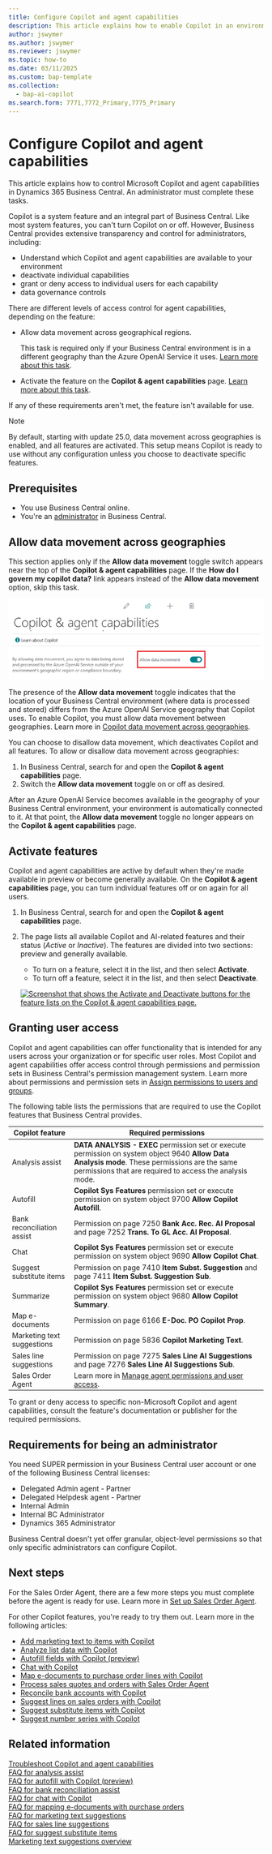 ```yaml
---
title: Configure Copilot and agent capabilities
description: This article explains how to enable Copilot in an environment.
author: jswymer
ms.author: jswymer
ms.reviewer: jswymer
ms.topic: how-to
ms.date: 03/11/2025
ms.custom: bap-template
ms.collection:
  - bap-ai-copilot
ms.search.form: 7771,7772_Primary,7775_Primary
---
```


# Configure Copilot and agent capabilities

This article explains how to control Microsoft Copilot and agent capabilities in Dynamics 365 Business Central. An administrator must complete these tasks.

Copilot is a system feature and an integral part of Business Central. Like most system features, you can't turn Copilot on or off. However, Business Central provides extensive transparency and control for administrators, including:

- Understand which Copilot and agent capabilities are available to your environment
- deactivate individual capabilities
- grant or deny access to individual users for each capability
- data governance controls

There are different levels of access control for agent capabilities, depending on the feature:

- Allow data movement across geographical regions.

    This task is required only if your Business Central environment is in a different geography than the Azure OpenAI Service it uses. [Learn more about this task](#allow-data-movement-across-geographies).

- Activate the feature on the **Copilot & agent capabilities** page. [Learn more about this task](#activate-features).

If any of these requirements aren't met, the feature isn't available for use.

> [!NOTE]
> By default, starting with update 25.0, data movement across geographies is enabled, and all features are activated. This setup means Copilot is ready to use without any configuration unless you choose to deactivate specific features.

## Prerequisites

- You use Business Central online.
- You're an [administrator](#requirements-for-being-an-administrator) in Business Central.

## Allow data movement across geographies

This section applies only if the **Allow data movement** toggle switch appears near the top of the **Copilot & agent capabilities** page. If the **How do I govern my copilot data?** link appears instead of the **Allow data movement** option, skip this task.

![Screenshot that shows the Allow data movement option on the Copilot & agent capabilities page.](media/allow-data-movement-v3.png)

The presence of the **Allow data movement** toggle indicates that the location of your Business Central environment (where data is processed and stored) differs from the Azure OpenAI Service geography that Copilot uses. To enable Copilot, you must allow data movement between geographies. Learn more in [Copilot data movement across geographies](ai-copilot-data-movement.md).

You can choose to disallow data movement, which deactivates Copilot and all features. To allow or disallow data movement across geographies:

1. In Business Central, search for and open the **Copilot & agent capabilities** page.
1. Switch the **Allow data movement** toggle on or off as desired.

After an Azure OpenAI Service becomes available in the geography of your Business Central environment, your environment is automatically connected to it. At that point, the **Allow data movement** toggle no longer appears on the **Copilot & agent capabilities** page.

## Activate features

Copilot and agent capabilities are active by default when they're made available in preview or become generally available. On the **Copilot & agent capabilities** page, you can turn individual features off or on again for all users.

1. In Business Central, search for and open the **Copilot & agent capabilities** page.
1. The page lists all available Copilot and AI-related features and their status (*Active* or *Inactive*). The features are divided into two sections: preview and generally available.

    - To turn on a feature, select it in the list, and then select **Activate**.
    - To turn off a feature, select it in the list, and then select **Deactivate**.

    [![Screenshot that shows the Activate and Deactivate buttons for the feature lists on the Copilot & agent capabilities page.](media/copilot-agent-capabilities-page.svg)](media/copilot-agent-capabilities-page.svg#lightbox)

## Granting user access

Copilot and agent capabilities can offer functionality that is intended for any users across your organization or for specific user roles. Most Copilot and agent capabilities offer access control through permissions and permission sets in Business Central's permission management system. Learn more about permissions and permission sets in [Assign permissions to users and groups](ui-define-granular-permissions.md).

The following table lists the permissions that are required to use the Copilot features that Business Central provides.

| Copilot feature | Required permissions |
|---|---|
| Analysis assist | **DATA ANALYSIS - EXEC** permission set or execute permission on system object 9640 **Allow Data Analysis mode**. These permissions are the same permissions that are required to access the analysis mode. |
| Autofill | **Copilot Sys Features** permission set or execute permission on system object 9700 **Allow Copilot Autofill**. |
| Bank reconciliation assist | Permission on page 7250 **Bank Acc. Rec. AI Proposal** and page 7252 **Trans. To GL Acc. AI Proposal**. |
| Chat |**Copilot Sys Features** permission set or execute permission on system object 9690 **Allow Copilot Chat**. |
| Suggest substitute items| Permission on page 7410 **Item Subst. Suggestion** and page 7411 **Item Subst. Suggestion Sub**.|
| Summarize |**Copilot Sys Features** permission set or execute permission on system object 9680 **Allow Copilot Summary**. |
| Map e-documents | Permission on page 6166 **E-Doc. PO Copilot Prop**. |
| Marketing text suggestions | Permission on page 5836 **Copilot Marketing Text**. |
| Sales line suggestions | Permission on page 7275 **Sales Line AI Suggestions** and page 7276 **Sales Line AI Suggestions Sub**. |
|Sales Order Agent|Learn more in [Manage agent permissions and user access](sales-order-agent-setup.md#manage-agent-permissions-to-objects-data-and-ui-elements).|

To grant or deny access to specific non-Microsoft Copilot and agent capabilities, consult the feature's documentation or publisher for the required permissions.

## Requirements for being an administrator

You need SUPER permission in your Business Central user account or one of the following Business Central licenses:

- Delegated Admin agent - Partner
- Delegated Helpdesk agent - Partner
- Internal Admin
- Internal BC Administrator
- Dynamics 365 Administrator

Business Central doesn't yet offer granular, object-level permissions so that only specific administrators can configure Copilot.

## Next steps

For the Sales Order Agent, there are a few more steps you must complete before the agent is ready for use. Learn more in [Set up Sales Order Agent](sales-order-agent-setup.md#configure-and-activate-sales-order-agent).

For other Copilot features, you're ready to try them out. Learn more in the following articles:

- [Add marketing text to items with Copilot](item-marketing-text.md)
- [Analyze list data with Copilot](analysis-assist.md)
- [Autofill fields with Copilot (preview)](autofill-fields-with-copilot.md)
- [Chat with Copilot](chat-with-copilot.md)
- [Map e-documents to purchase order lines with Copilot](map-edocuments-with-copilot.md)
- [Process sales quotes and orders with Sales Order Agent](sales-order-agent-process.md)
- [Reconcile bank accounts with Copilot](bank-reconciliation-with-copilot.md)
- [Suggest lines on sales orders with Copilot](sales-suggest-sales-lines-with-copilot.md)
- [Suggest substitute items with Copilot](suggest-item-substitutions-copilot.md)
- [Suggest number series with Copilot](suggest-number-series-copilot.md)

## Related information

[Troubleshoot Copilot and agent capabilities](ai-copilot-troubleshooting.md)  
[FAQ for analysis assist](faqs-analysis-assist.md)  
[FAQ for autofill with Copilot (preview)](faqs-autofill.md)  
[FAQ for bank reconciliation assist](faqs-bank-reconciliation.md)  
[FAQ for chat with Copilot](faqs-chat-with-copilot.md)  
[FAQ for mapping e-documents with purchase orders](faqs-map-edocuments.md)  
[FAQ for marketing text suggestions](faqs-marketing-text.md)  
[FAQ for sales line suggestions](faq-sales-suggest-sales-lines-with-copilot.md)  
[FAQ for suggest substitute items](faq-suggest-item-substitutions-with-copilot.md)  
[Marketing text suggestions overview](ai-overview.md)
